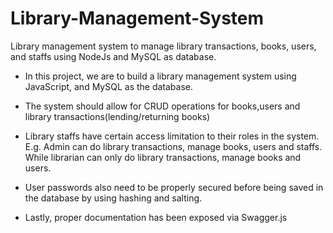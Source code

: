 # Library-Management-System
Library management system to manage library transactions, books, users, and staffs using NodeJs and MySQL as database.

* In this project, we are to build a library management system using JavaScript, and MySQL as the database.

* The system should allow for CRUD operations for books,users and library transactions(lending/returning books)

* Library staffs have certain access limitation to their roles in the system. E.g. Admin can do library transactions, manage books, users and staffs. While librarian can only do library transactions, manage books and users.

* User passwords also need to be properly secured before being saved in the database by using hashing and salting.

* Lastly, proper documentation has been exposed via Swagger.js
